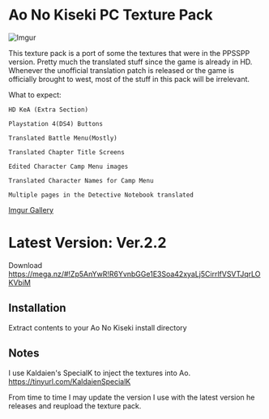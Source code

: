 # Ao No Kiseki PC Texture Pack

![Imgur](https://i.imgur.com/cycopED.png)

This texture pack is a port of some the textures that were in the PPSSPP version. Pretty much the translated stuff since the game is already in HD. Whenever the unofficial translation patch is released or the game is officially brought to west, most of the stuff in this pack will be irrelevant.

What to expect:
```
HD KeA (Extra Section)

Playstation 4(DS4) Buttons

Translated Battle Menu(Mostly)

Translated Chapter Title Screens

Edited Character Camp Menu images

Translated Character Names for Camp Menu

Multiple pages in the Detective Notebook translated

```
[Imgur Gallery](https://imgur.com/a/hNzzp)

# Latest Version: Ver.2.2

Download https://mega.nz/#!Zp5AnYwR!R6YvnbGGe1E3Soa42xyaLj5CirrlfVSVTJqrLOKVbiM

## Installation

Extract contents to your Ao No Kiseki install directory

## Notes

I use Kaldaien's SpecialK to inject the textures into Ao. https://tinyurl.com/KaldaienSpecialK

From time to time I may update the version I use with the latest version he releases and reupload the texture pack.
